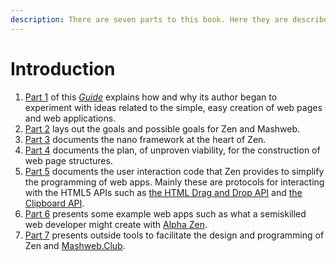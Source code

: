 ```yaml
---
description: There are seven parts to this book. Here they are described.
---
```


# Introduction

1. [Part 1](part-1-the-motivation-behind-zen-and-mashweb/) of this [_Guide_](https://tomelam.gitbook.io/mashweb/) explains how and why its author began to experiment with ideas related to the simple, easy creation of web pages and web applications.
2. [Part 2](https://tomelam.gitbook.io/mashweb/part-2-goals-of-zen) lays out the goals and possible goals for Zen and Mashweb.
3. [Part 3](https://tomelam.gitbook.io/mashweb/part-3-the-key-to-zen-a-nano-framework-for-sequential-programming) documents the nano framework at the heart of Zen.
4. [Part 4](https://tomelam.gitbook.io/mashweb/part-4-web-page-structure) documents the plan, of unproven viability, for the construction of web page structures.
5. [Part 5](https://tomelam.gitbook.io/mashweb/part-5-user-interactions-and-the-html5-apis) documents the user interaction code that Zen provides to simplify the programming of web apps. Mainly these are protocols for interacting with the HTML5 APIs such as [the HTML Drag and Drop API](https://developer.mozilla.org/en-US/docs/Web/API/HTML_Drag_and_Drop_API) and [the Clipboard API](https://developer.mozilla.org/en-US/docs/Web/API/Clipboard_API).
6. [Part 6](https://tomelam.gitbook.io/mashweb/part-6-example-web-apps-built-with-zen) presents some example web apps such as what a semiskilled web developer might create with [Alpha Zen](https://app.gitbook.com/@tomelam/s/mashweb/part-2-goals-of-zen/the-plan-for-alpha-zen).
7. [Part 7](https://tomelam.gitbook.io/mashweb/part-7-outside-tools-to-help-build-zen) presents outside tools to facilitate the design and programming of Zen and [Mashweb.Club](https://mashweb.club).



